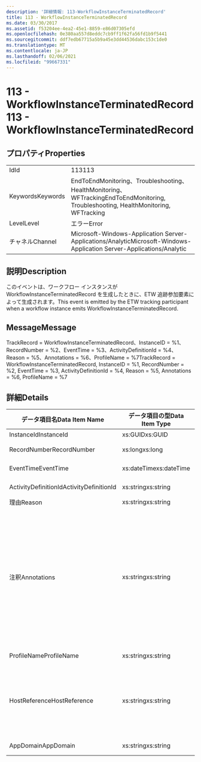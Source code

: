 ```yaml
---
description: '詳細情報: 113-WorkflowInstanceTerminatedRecord'
title: 113 - WorkflowInstanceTerminatedRecord
ms.date: 03/30/2017
ms.assetid: f53204ee-4ea2-45e1-8859-e86d07305efd
ms.openlocfilehash: 0e380aa557d8eddc7cb9ff1f62fa56fd1b9f5441
ms.sourcegitcommit: ddf7edb67715a5b9a45e3dd44536dabc153c1de0
ms.translationtype: MT
ms.contentlocale: ja-JP
ms.lasthandoff: 02/06/2021
ms.locfileid: "99667331"
---
```

# <a name="113---workflowinstanceterminatedrecord"></a><span data-ttu-id="682ee-103">113 - WorkflowInstanceTerminatedRecord</span><span class="sxs-lookup"><span data-stu-id="682ee-103">113 - WorkflowInstanceTerminatedRecord</span></span>

## <a name="properties"></a><span data-ttu-id="682ee-104">プロパティ</span><span class="sxs-lookup"><span data-stu-id="682ee-104">Properties</span></span>  
  
|||  
|-|-|  
|<span data-ttu-id="682ee-105">Id</span><span class="sxs-lookup"><span data-stu-id="682ee-105">Id</span></span>|<span data-ttu-id="682ee-106">113</span><span class="sxs-lookup"><span data-stu-id="682ee-106">113</span></span>|  
|<span data-ttu-id="682ee-107">Keywords</span><span class="sxs-lookup"><span data-stu-id="682ee-107">Keywords</span></span>|<span data-ttu-id="682ee-108">EndToEndMonitoring、Troubleshooting、HealthMonitoring、WFTracking</span><span class="sxs-lookup"><span data-stu-id="682ee-108">EndToEndMonitoring, Troubleshooting, HealthMonitoring, WFTracking</span></span>|  
|<span data-ttu-id="682ee-109">Level</span><span class="sxs-lookup"><span data-stu-id="682ee-109">Level</span></span>|<span data-ttu-id="682ee-110">エラー</span><span class="sxs-lookup"><span data-stu-id="682ee-110">Error</span></span>|  
|<span data-ttu-id="682ee-111">チャネル</span><span class="sxs-lookup"><span data-stu-id="682ee-111">Channel</span></span>|<span data-ttu-id="682ee-112">Microsoft-Windows-Application Server-Applications/Analytic</span><span class="sxs-lookup"><span data-stu-id="682ee-112">Microsoft-Windows-Application Server-Applications/Analytic</span></span>|  
  
## <a name="description"></a><span data-ttu-id="682ee-113">説明</span><span class="sxs-lookup"><span data-stu-id="682ee-113">Description</span></span>  

 <span data-ttu-id="682ee-114">このイベントは、ワークフロー インスタンスが WorkflowInstanceTerminatedRecord を生成したときに、ETW 追跡参加要素によって生成されます。</span><span class="sxs-lookup"><span data-stu-id="682ee-114">This event is emitted by the ETW tracking participant when a workflow instance emits WorkflowInstanceTerminatedRecord.</span></span>  
  
## <a name="message"></a><span data-ttu-id="682ee-115">Message</span><span class="sxs-lookup"><span data-stu-id="682ee-115">Message</span></span>  

 <span data-ttu-id="682ee-116">TrackRecord = WorkflowInstanceTerminatedRecord、InstanceID = %1、RecordNumber = %2、EventTime = %3、ActivityDefinitionId = %4、Reason = %5、Annotations = %6、ProfileName = %7</span><span class="sxs-lookup"><span data-stu-id="682ee-116">TrackRecord = WorkflowInstanceTerminatedRecord, InstanceID = %1, RecordNumber = %2, EventTime = %3, ActivityDefinitionId = %4, Reason = %5, Annotations = %6, ProfileName = %7</span></span>  
  
## <a name="details"></a><span data-ttu-id="682ee-117">詳細</span><span class="sxs-lookup"><span data-stu-id="682ee-117">Details</span></span>  
  
|<span data-ttu-id="682ee-118">データ項目名</span><span class="sxs-lookup"><span data-stu-id="682ee-118">Data Item Name</span></span>|<span data-ttu-id="682ee-119">データ項目の型</span><span class="sxs-lookup"><span data-stu-id="682ee-119">Data Item Type</span></span>|<span data-ttu-id="682ee-120">説明</span><span class="sxs-lookup"><span data-stu-id="682ee-120">Description</span></span>|  
|--------------------|--------------------|-----------------|  
|<span data-ttu-id="682ee-121">InstanceId</span><span class="sxs-lookup"><span data-stu-id="682ee-121">InstanceId</span></span>|<span data-ttu-id="682ee-122">xs:GUID</span><span class="sxs-lookup"><span data-stu-id="682ee-122">xs:GUID</span></span>|<span data-ttu-id="682ee-123">ワークフローのインスタンス ID</span><span class="sxs-lookup"><span data-stu-id="682ee-123">The instance id for the workflow</span></span>|  
|<span data-ttu-id="682ee-124">RecordNumber</span><span class="sxs-lookup"><span data-stu-id="682ee-124">RecordNumber</span></span>|<span data-ttu-id="682ee-125">xs:long</span><span class="sxs-lookup"><span data-stu-id="682ee-125">xs:long</span></span>|<span data-ttu-id="682ee-126">生成されたレコードのシーケンス番号</span><span class="sxs-lookup"><span data-stu-id="682ee-126">The sequence number of the emitted record</span></span>|  
|<span data-ttu-id="682ee-127">EventTime</span><span class="sxs-lookup"><span data-stu-id="682ee-127">EventTime</span></span>|<span data-ttu-id="682ee-128">xs:dateTime</span><span class="sxs-lookup"><span data-stu-id="682ee-128">xs:dateTime</span></span>|<span data-ttu-id="682ee-129">イベントの生成時刻 (UTC)</span><span class="sxs-lookup"><span data-stu-id="682ee-129">The time in UTC when the event was emitted</span></span>|  
|<span data-ttu-id="682ee-130">ActivityDefinitionId</span><span class="sxs-lookup"><span data-stu-id="682ee-130">ActivityDefinitionId</span></span>|<span data-ttu-id="682ee-131">xs:string</span><span class="sxs-lookup"><span data-stu-id="682ee-131">xs:string</span></span>|<span data-ttu-id="682ee-132">ワークフローのルート アクティビティの名前</span><span class="sxs-lookup"><span data-stu-id="682ee-132">The name of the root activity in the workflow</span></span>|  
|<span data-ttu-id="682ee-133">理由</span><span class="sxs-lookup"><span data-stu-id="682ee-133">Reason</span></span>|<span data-ttu-id="682ee-134">xs:string</span><span class="sxs-lookup"><span data-stu-id="682ee-134">xs:string</span></span>|<span data-ttu-id="682ee-135">ワークフローの終了の理由</span><span class="sxs-lookup"><span data-stu-id="682ee-135">The reason the workflow was terminated</span></span>|  
|<span data-ttu-id="682ee-136">注釈</span><span class="sxs-lookup"><span data-stu-id="682ee-136">Annotations</span></span>|<span data-ttu-id="682ee-137">xs:string</span><span class="sxs-lookup"><span data-stu-id="682ee-137">xs:string</span></span>|<span data-ttu-id="682ee-138">このイベントに追加された注釈。</span><span class="sxs-lookup"><span data-stu-id="682ee-138">The annotations that were added to this event.</span></span>  <span data-ttu-id="682ee-139">値は、annotationValue 形式の xml 要素に格納され \<items> \< item  name = "annotationName" type="System.String"> \</item> \</items> ます。</span><span class="sxs-lookup"><span data-stu-id="682ee-139">The values are stored in an xml element in the format \<items>\< item  name = "annotationName" type="System.String">annotationValue\</item>\</items>.</span></span>  <span data-ttu-id="682ee-140">注釈が指定されていない場合、文字列にはが含まれ \<items/> ます。</span><span class="sxs-lookup"><span data-stu-id="682ee-140">If no annotations are specified then the string contains \<items/>.</span></span> <span data-ttu-id="682ee-141">ETW イベントのサイズは、ETW バッファーのサイズまたは ETW イベントの最大ペイロードに制限されます。</span><span class="sxs-lookup"><span data-stu-id="682ee-141">The ETW event size is limited by the ETW buffer size or the max payload for an ETW event.</span></span> <span data-ttu-id="682ee-142">イベントのサイズが ETW の制限を超えると、注釈が削除され、注釈の値が... に置き換えられて、イベントが切り捨てられます。 \<items> \</items></span><span class="sxs-lookup"><span data-stu-id="682ee-142">If the size of the event exceeds the ETW limits, then the event is truncated by dropping the annotations and replacing the annotation value with \<items>...\</items>.</span></span>|  
|<span data-ttu-id="682ee-143">ProfileName</span><span class="sxs-lookup"><span data-stu-id="682ee-143">ProfileName</span></span>|<span data-ttu-id="682ee-144">xs:string</span><span class="sxs-lookup"><span data-stu-id="682ee-144">xs:string</span></span>|<span data-ttu-id="682ee-145">このイベントを生成した追跡プロファイルの名前</span><span class="sxs-lookup"><span data-stu-id="682ee-145">The name or the tracking profile that resulted in this event being emitted</span></span>|  
|<span data-ttu-id="682ee-146">HostReference</span><span class="sxs-lookup"><span data-stu-id="682ee-146">HostReference</span></span>|<span data-ttu-id="682ee-147">xs:string</span><span class="sxs-lookup"><span data-stu-id="682ee-147">xs:string</span></span>|<span data-ttu-id="682ee-148">Web ホスト サービスの場合は、このフィールドにより、サービスが Web 階層内で一意に識別されます。</span><span class="sxs-lookup"><span data-stu-id="682ee-148">For web hosted services, this field uniquely identifies the service in the web hierarchy.</span></span>  <span data-ttu-id="682ee-149">この形式は、' Web サイト名アプリケーションの仮想パス&#124;サービスの仮想パス&#124;ServiceName ' として定義されています。例: ' Default Web Site/電卓 '&#124;&#124;</span><span class="sxs-lookup"><span data-stu-id="682ee-149">Its format is defined as 'Web Site Name Application Virtual Path&#124;Service Virtual Path&#124;ServiceName' Example: 'Default Web Site/CalculatorApplication&#124;/CalculatorService.svc&#124;CalculatorService'</span></span>|  
|<span data-ttu-id="682ee-150">AppDomain</span><span class="sxs-lookup"><span data-stu-id="682ee-150">AppDomain</span></span>|<span data-ttu-id="682ee-151">xs:string</span><span class="sxs-lookup"><span data-stu-id="682ee-151">xs:string</span></span>|<span data-ttu-id="682ee-152">AppDomain.CurrentDomain.FriendlyName で返される文字列。</span><span class="sxs-lookup"><span data-stu-id="682ee-152">The string returned by AppDomain.CurrentDomain.FriendlyName.</span></span>|
